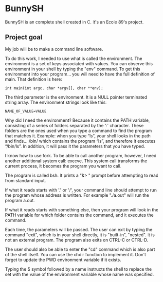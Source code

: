 
# BunnySH

  BunnySH is an complete shell created in C. It's an Ecole 89's project.

## Project goal

  My job will be to make a command line software.

  To do this work, I needed to use what is called the environment. The environment is a set of keys associated with values. You can observe this environment in your shell by typing the "env" command. To get this environment into your program… you will need to have the full definition of main. That definition is here:

`int main(int argc, char *argv[], char **env);`

  The third parameter is the environment. It is a NULL pointer terminated string array. The environment strings look like this:

`NAME_OF_VALUE=VALUE`

  Why did I need the environment? Because it contains the PATH variable, consisting of a series of folders separated by the ':' character. These folders are the ones used when you type a command to find the program that matches it. Example: when you type “ls”, your shell looks in the path and finds… /bin/ which contains the program “ls”, and therefore it executes “/bin/ls”. In addition, it will pass it the parameters that you have typed.

  I know how to use fork. To be able to call another program, however, I need another additional system call: execve. This system call transforms the current process, it becomes the program you want to call.

  The program is called bsh. It prints a "&> " prompt before attempting to read from standard input.

  If what it reads starts with '.' or '/', your command line should attempt to run the program whose address is written. For example "./a.out" will run the program a.out.

  If what it reads starts with something else, then your program will look in the PATH variable for which folder contains the command, and it executes the command.

  Each time, the parameters will be passed. The user can exit by typing the command "exit", which is in your shell directly, it is "built-in", "nested". It is not an external program. The program also exits on CTRL-C or CTRL-D.

  The user should also be able to enter the "cd" command which is also part of the shell itself. You can use the chdir function to implement it. Don't forget to update the PWD environment variable if it exists.

  Typing the $ symbol followed by a name instructs the shell to replace the set with the value of the environment variable whose name was specified.

